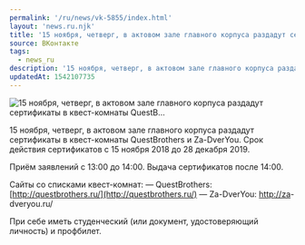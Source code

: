 ```yaml
---
permalink: '/ru/news/vk-5855/index.html'
layout: 'news.ru.njk'
title: '15 ноября, четверг, в актовом зале главного корпуса раздадут сертификаты в квест-комнаты QuestB'
source: ВКонтакте
tags:
  - news_ru
description: '15 ноября, четверг, в актовом зале главного корпуса раздадут сертификаты в квест-комнаты QuestB…'
updatedAt: 1542107735
---
```

![15 ноября, четверг, в актовом зале главного корпуса раздадут сертификаты в квест-комнаты QuestB…](https://sun9-72.userapi.com/impf/c848616/v848616010/b8243/BJ8JPSCgzA8.jpg?size=960x436&quality=96&proxy=1&sign=f84ecc03b74880c6f540d06db9cac378&c_uniq_tag=YqV-bxdzzlYh2BnKN8jXHFiILPvSq3dQ9YN4USj5BlU&type=album)

15 ноября, четверг, в актовом зале главного корпуса раздадут сертификаты в квест-комнаты QuestBrothers и Za-DverYou. Срок действия сертификатов с 15 ноября 2018 до 28 декабря 2019.

Приём заявлений с 13:00 до 14:00. Выдача сертификатов после 14:00.

Сайты со списками квест-комнат:
— QuestBrothers: [http://questbrothers.ru/](http://questbrothers.ru/)
— Za-DverYou: [http://za](http://za)-dveryou.ru/

При себе иметь студенческий (или документ, удостоверяющий личность) и профбилет.
